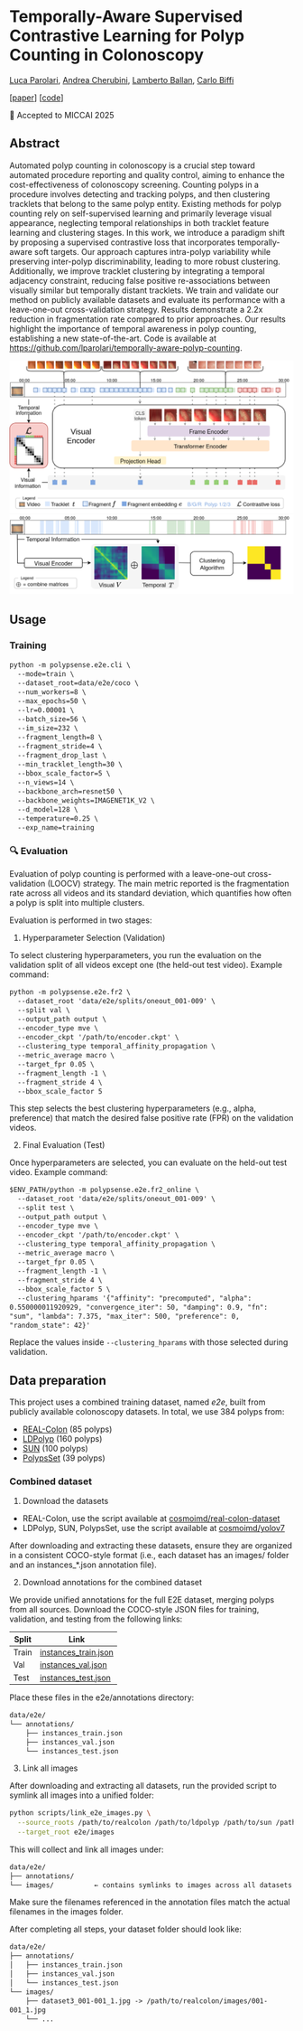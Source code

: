 # Temporally-Aware Supervised Contrastive Learning for Polyp Counting in Colonoscopy


[Luca Parolari](https://github.com/lparolari), [Andrea Cherubini](https://www.linkedin.com/in/andrea-cherubini-687414/), [Lamberto Ballan](http://www.lambertoballan.net/), [Carlo Biffi](https://www.linkedin.com/in/carlo-biffi/)

[[paper](http://arxiv.org/abs/2507.02493)] [[code](https://github.com/lparolari/temporally-aware-polyp-counting)]

🌟 Accepted to MICCAI 2025

## Abstract

Automated polyp counting in colonoscopy is a crucial step toward automated procedure reporting and quality control, aiming to enhance the cost-effectiveness of colonoscopy screening.
Counting polyps in a procedure involves detecting and tracking polyps, and then clustering tracklets that belong to the same polyp entity.
Existing methods for polyp counting rely on self-supervised learning and primarily leverage visual appearance, neglecting temporal relationships in both tracklet feature learning and clustering stages.
In this work, we introduce a paradigm shift by proposing a supervised contrastive loss that incorporates temporally-aware soft targets.
Our approach captures intra-polyp variability while preserving inter-polyp discriminability, leading to more robust clustering.
Additionally, we improve tracklet clustering by integrating a temporal adjacency constraint, reducing false positive re-associations between visually similar but temporally distant tracklets.
We train and validate our method on publicly available datasets and evaluate its performance with a leave-one-out cross-validation strategy.
Results demonstrate a 2.2x reduction in fragmentation rate compared to prior approaches.
Our results highlight the importance of temporal awareness in polyp counting, establishing a new state-of-the-art.
Code is available at https://github.com/lparolari/temporally-aware-polyp-counting.

![method-encoder](.github/method-encoder.png)
![method-clustering](.github/method-clustering.png)

## Usage

### Training

```
python -m polypsense.e2e.cli \
  --mode=train \
  --dataset_root=data/e2e/coco \
  --num_workers=8 \
  --max_epochs=50 \
  --lr=0.00001 \
  --batch_size=56 \
  --im_size=232 \
  --fragment_length=8 \
  --fragment_stride=4 \
  --fragment_drop_last \
  --min_tracklet_length=30 \
  --bbox_scale_factor=5 \
  --n_views=14 \
  --backbone_arch=resnet50 \
  --backbone_weights=IMAGENET1K_V2 \
  --d_model=128 \
  --temperature=0.25 \
  --exp_name=training
```

### 🔍 Evaluation

Evaluation of polyp counting is performed with a leave-one-out cross-validation (LOOCV) strategy. The main metric reported is the fragmentation rate across all videos and its standard deviation, which quantifies how often a polyp is split into multiple clusters.

Evaluation is performed in two stages:

1. Hyperparameter Selection (Validation)

To select clustering hyperparameters, you run the evaluation on the validation split of all videos except one (the held-out test video). Example command:

```
python -m polypsense.e2e.fr2 \
  --dataset_root 'data/e2e/splits/oneout_001-009' \
  --split val \
  --output_path output \
  --encoder_type mve \
  --encoder_ckpt '/path/to/encoder.ckpt' \
  --clustering_type temporal_affinity_propagation \
  --metric_average macro \
  --target_fpr 0.05 \
  --fragment_length -1 \
  --fragment_stride 4 \
  --bbox_scale_factor 5
```

This step selects the best clustering hyperparameters (e.g., alpha, preference) that match the desired false positive rate (FPR) on the validation videos.

2. Final Evaluation (Test)

Once hyperparameters are selected, you can evaluate on the held-out test video. Example command:

```
$ENV_PATH/python -m polypsense.e2e.fr2_online \
  --dataset_root 'data/e2e/splits/oneout_001-009' \
  --split test \
  --output_path output \
  --encoder_type mve \
  --encoder_ckpt '/path/to/encoder.ckpt' \
  --clustering_type temporal_affinity_propagation \
  --metric_average macro \
  --target_fpr 0.05 \
  --fragment_length -1 \
  --fragment_stride 4 \
  --bbox_scale_factor 5 \
  --clustering_hparams '{"affinity": "precomputed", "alpha": 0.550000011920929, "convergence_iter": 50, "damping": 0.9, "fn": "sum", "lambda": 7.375, "max_iter": 500, "preference": 0, "random_state": 42}'
```

Replace the values inside `--clustering_hparams` with those selected during validation.

## Data preparation

This project uses a combined training dataset, named *e2e*, built from publicly available colonoscopy datasets. In total, we use 384 polyps from:
- [REAL-Colon](https://plus.figshare.com/articles/media/REAL-colon_dataset/22202866) (85 polyps)
- [LDPolyp](https://github.com/dashishi/LDPolypVideo-Benchmark) (160 polyps)
- [SUN](http://amed8k.sundatabase.org/) (100 polyps)
- [PolypsSet](https://dataverse.harvard.edu/dataset.xhtml?persistentId=doi:10.7910/DVN/FCBUOR) (39 polyps)

### Combined dataset

1. Download the datasets

- REAL-Colon, use the script available at [cosmoimd/real-colon-dataset](https://github.com/cosmoimd/real-colon-dataset)
- LDPolyp, SUN, PolypsSet, use the script available at [cosmoimd/yolov7](https://github.com/cosmoimd/yolov7/tree/main/colonoscopy/datasets_downloads)

After downloading and extracting these datasets, ensure they are organized in a consistent COCO-style format (i.e., each dataset has an images/ folder and an instances_*.json annotation file).

2. Download annotations for the combined dataset

We provide unified annotations for the full E2E dataset, merging polyps from all sources. Download the COCO-style JSON files for training, validation, and testing from the following links:

| Split | Link                                                                                        |
| ----- | ------------------------------------------------------------------------------------------- |
| Train | [instances\_train.json](#)  |
| Val   | [instances\_val.json](#)    |
| Test  | [instances\_test.json](#)   |

Place these files in the e2e/annotations directory:

```
data/e2e/
└── annotations/
    ├── instances_train.json
    ├── instances_val.json
    └── instances_test.json
```

3. Link all images

After downloading and extracting all datasets, run the provided script to symlink all images into a unified folder:

```bash
python scripts/link_e2e_images.py \
  --source_roots /path/to/realcolon /path/to/ldpolyp /path/to/sun /path/to/polypset \
  --target_root e2e/images
```

This will collect and link all images under:

```
data/e2e/
├── annotations/
└── images/          ← contains symlinks to images across all datasets
```

Make sure the filenames referenced in the annotation files match the actual filenames in the images folder.

After completing all steps, your dataset folder should look like:

```
data/e2e/
├── annotations/
│   ├── instances_train.json
│   ├── instances_val.json
│   └── instances_test.json
└── images/
    ├── dataset3_001-001_1.jpg -> /path/to/realcolon/images/001-001_1.jpg
    └── ...
```
